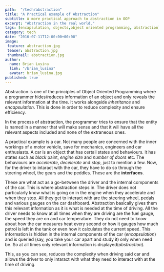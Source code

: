 ```yaml
---
path:  "/tech/abstraction"
title: "A Practical example of Abstraction"
subtitle: A more practical approach to abstraction in OOP
excerpt: "Abstraction in the real world."
tags: [encapsulation, objects,object oriented programming, abstraction]
category: tech
date: "2016-07-11T12:00:00+00:00"
image: 
 feature: abstraction.jpg
 teaser: abstraction.jpg
 thumbnail: abstraction.jpg
author:
  name: Brian Lusina
  link: "/brian_lusina"
  avatar: brian_lusina.jpg
published: true
---
```


Abstraction is one of the principles of Object Oriented Programming where a programmer hides/reduces information of an object and only reveals the relevant information at the time. It works alongside _inheritance_ and _encapsulation_. This is done in order to reduce complexity and ensure efficiency.

In the process of abstraction, the programmer tries to ensure that the entity is named in a manner that will make sense and that it will have all the relevant aspects included and none of the extraneous ones.

A practical example is a car. Not many people are concerned with the inner workings of a motor vehicle, save for mechanics, engineers and car enthusiasts. A car is an object that has certail states and behaviours. It has states such as _black_ paint, _engine size_ and _number of doors_ etc. The behaviours are _accelerate_, _decelerate_ and _stop_, just to mention a few. Now, for the driver to intaract with the car, they have to do so through the steering wheel, the gears and the peddles. These are the **interfaces**.

These are what act as a go-between the driver and the internal components of the car. This is where abstraction steps in. The driver does not particularly know what is going on in the engine when they accelerate and when they stop. All they get to interact with are the steering wheel, pedals and various gauges on the car dashboard. Abstraction basically gives them this relevant information as it is what is needed at the time of driving. All the driver needs to know at all times when they are driving are the fuel gauge, the speed they are on and car temperature. They do not need to know about how the car measures heat every second or how it gauges how much petrol is left in the tank or even how it calculates the current speed. This information is hidden in the internal components of the car (_encapsulation_) and is queried (say, you take your car apart and study it) only when need be. So at all times only relevant information is displayed(_abstraction_).

This, as you can see, reduces the complexity when driving said car and allows the driver to only intaract with what they need to interact with at the time of driving.
